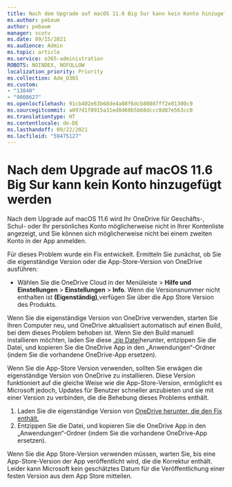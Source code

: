 ```yaml
---
title: Nach dem Upgrade auf macOS 11.6 Big Sur kann kein Konto hinzugefügt werden
ms.author: pebaum
author: pebaum
manager: scotv
ms.date: 09/15/2021
ms.audience: Admin
ms.topic: article
ms.service: o365-administration
ROBOTS: NOINDEX, NOFOLLOW
localization_priority: Priority
ms.collection: Adm_O365
ms.custom:
- "13840"
- "9008627"
ms.openlocfilehash: 91cb402e63b68de4a08f6dcb80807ff2e01300c9
ms.sourcegitcommit: a097d1f8915a31ed8460b5b68dccc8d87e563cc0
ms.translationtype: HT
ms.contentlocale: de-DE
ms.lasthandoff: 09/22/2021
ms.locfileid: "59475127"
---
```

# <a name="unable-to-add-an-account-after-upgrading-to-macos-116-big-sur"></a>Nach dem Upgrade auf macOS 11.6 Big Sur kann kein Konto hinzugefügt werden

Nach dem Upgrade auf macOS 11.6 wird Ihr OneDrive für Geschäfts-, Schul- oder Ihr persönliches Konto möglicherweise nicht in Ihrer Kontenliste angezeigt, und Sie können sich möglicherweise nicht bei einem zweiten Konto in der App anmelden.

Für dieses Problem wurde ein Fix entwickelt. Ermitteln Sie zunächst, ob Sie die eigenständige Version oder die App-Store-Version von OneDrive ausführen:

- Wählen Sie die OneDrive Cloud in der Menüleiste > **Hilfe und Einstellungen** > **Einstellungen** > **Info**. Wenn die Versionsnummer nicht enthalten ist **(Eigenständig)**,verfügen Sie über die App Store Version des Produkts.

Wenn Sie die eigenständige Version von OneDrive verwenden, starten Sie Ihren Computer neu, und OneDrive aktualisiert automatisch auf einen Build, bei dem dieses Problem behoben ist. Wenn Sie den Build manuell installieren möchten, laden Sie diese [.zip Datei](https://oneclient.sfx.ms/Mac/Prod/21.170.0822.0003/OneDrive.zip)herunter, entzippen Sie die Datei, und kopieren Sie die OneDrive App in den „Anwendungen“-Ordner (indem Sie die vorhandene OneDrive-App ersetzen).

Wenn Sie die App-Store Version verwenden, sollten Sie erwägen die eigenständige Version von OneDrive zu installieren. Diese Version funktioniert auf die gleiche Weise wie die App-Store-Version, ermöglicht es Microsoft jedoch, Updates für Benutzer schneller anzubieten und sie mit einer Version zu verbinden, die die Behebung dieses Problems enthält.

1. Laden Sie die eigenständige Version von [OneDrive herunter, die den Fix enthält.](https://oneclient.sfx.ms/Mac/Prod/21.170.0822.0003/OneDrive.zip)
2. Entzippen Sie die Datei, und kopieren Sie die OneDrive App in den „Anwendungen“-Ordner (indem Sie die vorhandene OneDrive-App ersetzen).

Wenn Sie die App Store-Version verwenden müssen, warten Sie, bis eine App-Store-Version der App veröffentlicht wird, die die Korrektur enthält. Leider kann Microsoft kein geschätztes Datum für die Veröffentlichung einer festen Version aus dem App Store mitteilen.


